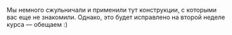 Мы немного сжульничали и применили тут конструкции, с которыми вас еще не знакомили. Однако, это будет исправлено на второй неделе курса — обещаем :)
